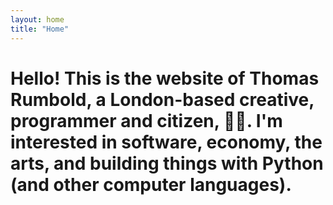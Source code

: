 ```yaml
---
layout: home
title: "Home"
---
```


<h1>Hello! This is the website of Thomas Rumbold, a London-based creative, programmer and citizen, 👋🏻.
I'm interested in software, economy, the arts, and building things with Python 
(and other computer languages).</h1>
